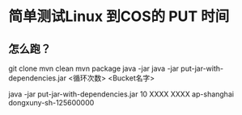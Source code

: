 # 简单测试Linux 到COS的 PUT 时间

## 怎么跑？
git clone
mvn clean
mvn package
java -jar java -jar put-jar-with-dependencies.jar <循环次数> <Secret Id> <Secret Key> <Region> <Bucket名字>
  
java -jar put-jar-with-dependencies.jar 10 XXXX XXXX ap-shanghai dongxuny-sh-125600000

